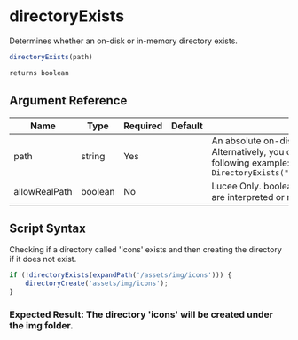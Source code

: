 # directoryExists

Determines whether an on-disk or in-memory directory exists.

```javascript
directoryExists(path)
```

```javascript
returns boolean
```

## Argument Reference

| Name | Type | Required | Default | Description |
| --- | --- | --- | --- | --- |
| path | string | Yes |  | An absolute on-disk or in-memory path. Alternatively, you can specify IP address as in the following example: `DirectoryExists("//12.3.123.123/c_drive/test");` |
| allowRealPath | boolean | No |  | Lucee Only. boolean that defines if relative paths are interpreted or not. |

## Script Syntax

Checking if a directory called 'icons' exists and then creating the directory if it does not exist.

```javascript
if (!directoryExists(expandPath('/assets/img/icons'))) {
	directoryCreate('assets/img/icons');
}
```

### Expected Result: The directory 'icons' will be created under the img folder.
